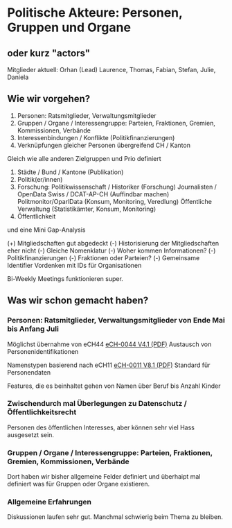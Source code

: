 # Politische Akteure: Personen, Gruppen und Organe
## oder kurz "actors"
Mitglieder aktuell: Orhan (Lead) Laurence, Thomas, Fabian, Stefan, Julie, Daniela

## Wie wir vorgehen?

1) Personen: Ratsmitglieder, Verwaltungsmitglieder
2) Gruppen / Organe / Interessengruppe: Parteien, Fraktionen, Gremien, Kommissionen, Verbände
3) Interessenbindungen / Konflikte (Politikfinanzierungen)
4) Verknüpfungen gleicher Personen übergreifend CH / Kanton

Gleich wie alle anderen Zielgruppen und Prio definiert

1. Städte / Bund / Kantone (Publikation)
2. Politik(er/innen)
3. Forschung: Politikwissenschaft / Historiker (Forschung)
Journalisten / OpenData Swiss / DCAT-AP-CH (Auffindbar machen)
Politmonitor/OparlData (Konsum, Monitoring, Veredlung)
Öffentliche Verwaltung (Statistikämter, Konsum, Monitoring)
4. Öffentlichkeit

und eine Mini Gap-Analysis

(+) Mitgliedschaften gut abgedeckt
(-) Historisierung der Mitgliedschaften eher nicht
(-) Gleiche Nomenklatur
(-) Woher kommen Informationen?
(-) Politikfinanzierungen
(-) Fraktionen oder Parteien?
(-) Gemeinsame Identifier
Vordenken mit IDs für Organisationen

Bi-Weekly Meetings funktionieren super.

## Was wir schon gemacht haben?

### Personen: Ratsmitglieder, Verwaltungsmitglieder von Ende Mai bis Anfang Juli

Möglichst übernahme von eCH44 [eCH-0044 V4.1 (PDF)](https://www.ech.ch/sites/default/files/dosvers/hauptdokument/STAN_d_DEF_2014-04-02_eCH-0044_V4.1_Datenstandard%20Austausch%20von%20Personenidentifikationen.pdf) Austausch von Personenidentifikationen

Namenstypen basierend nach eCH11 [eCH-0011 V8.1 (PDF)](https://www.ech.ch/sites/default/files/dosvers/hauptdokument/STAN_d_REP_2014-06-06_eCH-0011_V8.1_Datenstandard%20Personendaten.pdf) Standard für Personendaten

Features, die es beinhaltet gehen von Namen über Beruf bis Anzahl Kinder

### Zwischendurch mal Überlegungen zu Datenschutz / Öffentlichkeitsrecht

Personen des öffentlichen Interesses, aber können sehr viel Hass ausgesetzt sein.

### Gruppen / Organe / Interessengruppe: Parteien, Fraktionen, Gremien, Kommissionen, Verbände

Dort haben wir bisher allgemeine Felder definiert und überhaipt mal definiert was für Gruppen oder Organe existieren.

### Allgemeine Erfahrungen

Diskussionen laufen sehr gut. Manchmal schwierig beim Thema zu bleiben. 
